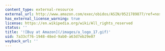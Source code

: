 ```yaml
---
content_type: external-resource
external_url: http://www.amazon.com/exec/obidos/ASIN/0521789877/ref=nosim/mitopencourse-20
has_external_license_warning: true
license: https://en.wikipedia.org/wiki/All_rights_reserved
status: ''
title: '![Buy at Amazon](/images/a_logo_17.gif)'
uid: 7a33cf76-1948-48ed-9ab0-a63d7eb29e07
wayback_url: ''
---
```

